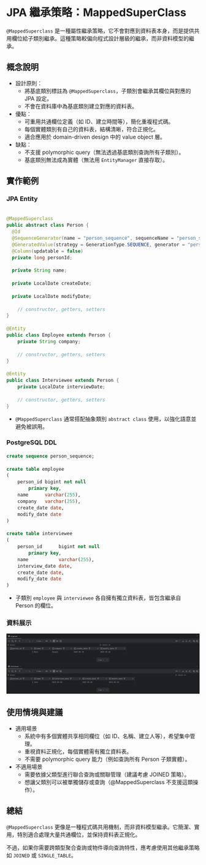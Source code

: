 # JPA 繼承策略：MappedSuperClass

`@MappedSuperclass` 是一種屬性繼承策略，它不會對應到資料表本身，而是提供共用欄位給子類別繼承。這種策略較偏向程式設計層級的繼承，而非資料模型的繼承。

## 概念說明

- 設計原則：
  - 將基底類別標註為 `@MappedSuperclass`，子類別會繼承其欄位與對應的 JPA 設定。 
  - 不會在資料庫中為基底類別建立對應的資料表。
- 優點：
  - 可重用共通欄位定義（如 ID、建立時間等），簡化重複程式碼。
  - 每個實體類別有自己的資料表，結構清晰，符合正規化。 
  - 適合應用於 domain-driven design 中的 value object 層。
- 缺點：
  - 不支援 polymorphic query（無法透過基底類別查詢所有子類別）。 
  - 基底類別無法成為實體（無法用 `EntityManager` 直接存取）。

## 實作範例

### JPA Entity

```java

@MappedSuperclass
public abstract class Person {
  @Id
  @SequenceGenerator(name = "person_sequence", sequenceName = "person_sequence", allocationSize = 1)
  @GeneratedValue(strategy = GenerationType.SEQUENCE, generator = "person_sequence")
  @Column(updatable = false)
  private long personId;

  private String name;

  private LocalDate createDate;

  private LocalDate modifyDate;

    // constructor, getters, setters
}

@Entity
public class Employee extends Person {
    private String company;

    // constructor, getters, setters
}

@Entity
public class Interviewee extends Person {
    private LocalDate interviewDate;

    // constructor, getters, setters
}
```

- `@MappedSuperclass` 通常搭配抽象類別 `abstract class` 使用，以強化語意並避免被誤用。

### PostgreSQL DDL

```sql
create sequence person_sequence;

create table employee
(
    person_id bigint not null
        primary key,
    name      varchar(255),
    company   varchar(255),
    create_date date,
    modify_date date
)

create table interviewee
(
    person_id      bigint not null
        primary key,
    name           varchar(255),
    interview_date date,
    create_date date,
    modify_date date
)
```

- 子類別 `employee` 與 `interviewee` 各自擁有獨立資料表，皆包含繼承自 Person 的欄位。

### 資料展示

<img src="images/records.png" alt="records" />

## 使用情境與建議

- 適用場景
  - 系統中有多個實體共享相同欄位（如 ID、名稱、建立人等），希望集中管理。
  - 重視資料正規化，每個實體需有獨立資料表。 
  - 不需要 polymorphic query 能力（例如查詢所有 Person 子類實體）。
- 不適用場景
  - 需要依據父類型進行聯合查詢或關聯管理（建議考慮 JOINED 策略）。
  - 想讓父類別可以被單獨儲存或查詢（@MappedSuperclass 不支援這類操作）。


## 總結

`@MappedSuperclass` 更像是一種程式碼共用機制，而非資料模型繼承。它簡潔、實用，特別適合處理大量共通欄位，並保持資料表正規化。

不過，如果你需要跨類型聚合查詢或物件導向查詢特性，應考慮使用其他繼承策略如 `JOINED` 或 `SINGLE_TABLE`。
